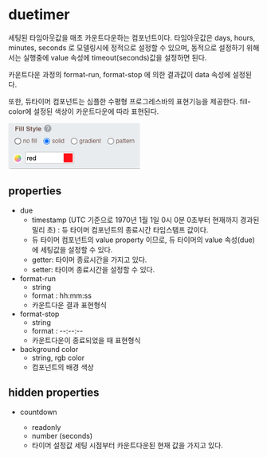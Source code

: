 # duetimer

세팅된 타임아웃값을 매초 카운트다운하는 컴포넌트이다.
타임아웃값은 days, hours, minutes, seconds 로 모델링시에 정적으로 설정할 수 있으며,
동적으로 설정하기 위해서는 실행중에 value 속성에 timeout(seconds)값을 설정하면 된다.

카운트다운 과정의 format-run, format-stop 에 의한 결과값이 data 속성에 설정된다.

또한, 듀타이머 컴포넌트는 심플한 수평형 프로그레스바의 표현기능을 제공한다.
fill-color에 설정된 색상이 카운트다운에 따라 표현된다.

![fill-color]

[fill-color]: ../images/timer-fill-color.png

## properties

- due
  - timestamp (UTC 기준으로 1970년 1월 1일 0시 0분 0초부터 현재까지 경과된 밀리 초) : 듀 타이머 컴포넌트의 종료시간 타임스탬프 값이다.
  - 듀 타이머 컴포넌트의 value property 이므로, 듀 타이머의 value 속성(due)에 세팅값을 설정할 수 있다.
  - getter: 타이머 종료시간을 가지고 있다.
  - setter: 타이머 종료시간을 설정할 수 있다.
- format-run
  - string
  - format : hh:mm:ss
  - 카운트다운 결과 표현형식
- format-stop
  - string
  - format : --:--:--
  - 카운트다운이 종료되었을 때 표현형식
- background color
  - string, rgb color
  - 컴포넌트의 배경 색상

## hidden properties

- countdown

  - readonly
  - number (seconds)
  - 타이머 설정값 세팅 시점부터 카운트다운된 현재 값을 가지고 있다.
